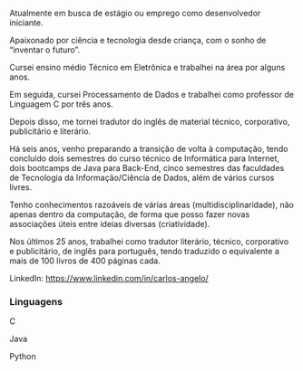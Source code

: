 Atualmente em busca de estágio ou emprego como desenvolvedor iniciante. 

Apaixonado por ciência e tecnologia desde criança, com o sonho de “inventar o futuro”. 

Cursei ensino médio Técnico em Eletrônica e trabalhei na área por alguns anos. 

Em seguida, cursei Processamento de Dados e trabalhei como professor de Linguagem C por três anos. 

Depois disso, me tornei tradutor do inglês de material técnico, corporativo, publicitário e literário. 

Há seis anos, venho preparando a transição de volta à computação, tendo concluído dois semestres do curso técnico de Informática para Internet, dois bootcamps de Java para Back-End, cinco semestres das faculdades de Tecnologia da Informação/Ciência de Dados, além de vários cursos livres. 

Tenho conhecimentos razoáveis de várias áreas (multidisciplinaridade), não apenas dentro da computação, de forma que posso fazer novas associações úteis entre ideias diversas (criatividade). 

Nos últimos 25 anos, trabalhei como tradutor literário, técnico, corporativo e publicitário, de inglês para português, tendo traduzido o equivalente a mais de 100 livros de 400 páginas cada. 

LinkedIn: https://www.linkedin.com/in/carlos-angelo/

### Linguagens
C

Java

Python




<!--
**carlos-angelo/carlos-angelo** is a ✨ _special_ ✨ repository because its `README.md` (this file) appears on your GitHub profile.

Here are some ideas to get you started:

- 🔭 I’m currently working on ...
- 🌱 I’m currently learning ...
- 👯 I’m looking to collaborate on ...
- 🤔 I’m looking for help with ...
- 💬 Ask me about ...
- 📫 How to reach me: ...
- 😄 Pronouns: ...
- ⚡ Fun fact: ...
-->
